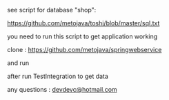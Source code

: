 see script for database "shop":

https://github.com/metojava/toshi/blob/master/sql.txt

you need to run this script to get application working

 clone :  https://github.com/metojava/springwebservice
 
 and run
 
 after run TestIntegration to get data
 
 any questions : devdevc@hotmail.com

